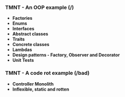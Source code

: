 ### TMNT - An OOP example (/)
- **Factories**
- **Enums**
- **Interfaces**
- **Abstract classes**
- **Traits**
- **Concrete classes**
- **Lambdas**
- **Design patterns - Factory, Observer and Decorator**
- **Unit Tests**

### TMNT - A code rot example (/bad)

- **Controller Monolith**
- **Inflexible, static and rotten**
